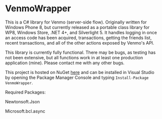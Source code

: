 VenmoWrapper
============

This is a C# library for Venmo (server-side flow). Originally written for Windows Phone 8, but currently released as a portable class library for WP8, Windows Store, .NET 4+, and Silverlight 5. It handles logging in once an access code has been acquired, transactions, getting the friends list, recent transactions, and all of the other actions exposed by Venmo's API.

This library is currently fully functional. There may be bugs, as testing has not been extensive, but all functions work in at least one production application (mine). Please contact me with any other bugs.

This project is hosted on NuGet [here](https://www.nuget.org/packages/VenmoWrapper/) and can be installed in Visual Studio by opening the Package Manager Console and typing `Install-Package VenmoWrapper`.

Required Packages:

Newtonsoft.Json

Microsoft.bcl.async
